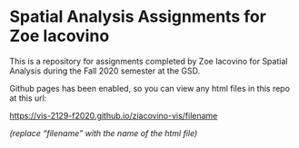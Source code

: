 # Spatial Analysis Assignments for Zoe Iacovino

This is a repository for assignments completed by Zoe Iacovino for Spatial Analysis during the Fall 2020 semester at the GSD.

Github pages has been enabled, so you can view any html files in this repo at this url:

https://vis-2129-f2020.github.io/ziacovino-vis/filename

*(replace “filename” with the name of the html file)*
